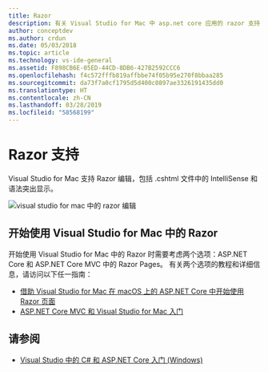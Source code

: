 ```yaml
---
title: Razor
description: 有关 Visual Studio for Mac 中 asp.net core 应用的 razor 支持的信息
author: conceptdev
ms.author: crdun
ms.date: 05/03/2018
ms.topic: article
ms.technology: vs-ide-general
ms.assetid: F898CB6E-05ED-44CD-8DB6-427B2592CCC6
ms.openlocfilehash: f4c572fffb819affbbe74f05b95e270f8bbaa285
ms.sourcegitcommit: da73f7a0cf1795d5d400c0897ae3326191435dd0
ms.translationtype: HT
ms.contentlocale: zh-CN
ms.lasthandoff: 03/28/2019
ms.locfileid: "58568199"
---
```

# <a name="razor-support"></a>Razor 支持

Visual Studio for Mac 支持 Razor 编辑，包括 .cshtml 文件中的 IntelliSense 和语法突出显示。

![visual studio for mac 中的 razor 编辑](media/razor-image1.png)

## <a name="getting-started-with-razor-in-visual-studio-for-mac"></a>开始使用 Visual Studio for Mac 中的 Razor

开始使用 Visual Studio for Mac 中的 Razor 时需要考虑两个选项：ASP.NET Core 和 ASP.NET Core MVC 中的 Razor Pages。 有关两个选项的教程和详细信息，请访问以下任一指南：

- [借助 Visual Studio for Mac 在 macOS 上的 ASP.NET Core 中开始使用 Razor 页面](/aspnet/core/tutorials/razor-pages-mac/razor-pages-start?view=aspnetcore-2.1)
- [ASP.NET Core MVC 和 Visual Studio for Mac 入门](/aspnet/core/tutorials/first-mvc-app-mac/start-mvc?view=aspnetcore-2.1)

## <a name="see-also"></a>请参阅

- [Visual Studio 中的 C# 和 ASP.NET Core 入门 (Windows)](/visualstudio/ide/tutorial-csharp-aspnet-core)